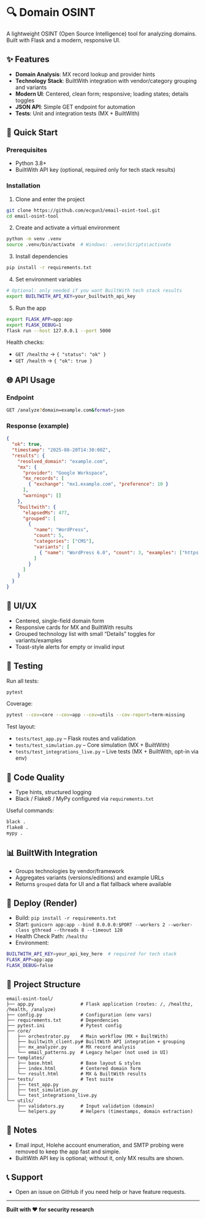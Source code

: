 # 🔍 Domain OSINT

A lightweight OSINT (Open Source Intelligence) tool for analyzing domains. Built with Flask and a modern, responsive UI.

## ✨ Features

- **Domain Analysis**: MX record lookup and provider hints
- **Technology Stack**: BuiltWith integration with vendor/category grouping and variants
- **Modern UI**: Centered, clean form; responsive; loading states; details toggles
- **JSON API**: Simple GET endpoint for automation
- **Tests**: Unit and integration tests (MX + BuiltWith)

## 🚀 Quick Start

### Prerequisites

- Python 3.8+
- BuiltWith API key (optional, required only for tech stack results)

### Installation

1. Clone and enter the project
```bash
git clone https://github.com/ecgun3/email-osint-tool.git
cd email-osint-tool
```

2. Create and activate a virtual environment
```bash
python -m venv .venv
source .venv/bin/activate  # Windows: .venv\Scripts\activate
```

3. Install dependencies
```bash
pip install -r requirements.txt
```

4. Set environment variables
```bash
# Optional: only needed if you want BuiltWith tech stack results
export BUILTWITH_API_KEY=your_builtwith_api_key
```

5. Run the app
```bash
export FLASK_APP=app:app
export FLASK_DEBUG=1
flask run --host 127.0.0.1 --port 5000
```

Health checks:
- `GET /healthz` → `{ "status": "ok" }`
- `GET /health` → `{ "ok": true }`

## 🌐 API Usage

### Endpoint
```bash
GET /analyze?domain=example.com&format=json
```

### Response (example)
```json
{
  "ok": true,
  "timestamp": "2025-08-20T14:30:00Z",
  "results": {
    "resolved_domain": "example.com",
    "mx": {
      "provider": "Google Workspace",
      "mx_records": [
        { "exchange": "mx1.example.com", "preference": 10 }
      ],
      "warnings": []
    },
    "builtwith": {
      "elapsedMs": 477,
      "grouped": [
        {
          "name": "WordPress",
          "count": 5,
          "categories": ["CMS"],
          "variants": [
            { "name": "WordPress 6.0", "count": 3, "examples": ["https://example.com"] }
          ]
        }
      ]
    }
  }
}
```

## 🎨 UI/UX

- Centered, single-field domain form
- Responsive cards for MX and BuiltWith results
- Grouped technology list with small “Details” toggles for variants/examples
- Toast-style alerts for empty or invalid input

## 🧪 Testing

Run all tests:
```bash
pytest
```

Coverage:
```bash
pytest --cov=core --cov=app --cov=utils --cov-report=term-missing
```

Test layout:
- `tests/test_app.py` – Flask routes and validation
- `tests/test_simulation.py` – Core simulation (MX + BuiltWith)
- `tests/test_integrations_live.py` – Live tests (MX + BuiltWith, opt-in via env)

## 🔧 Code Quality

- Type hints, structured logging
- Black / Flake8 / MyPy configured via `requirements.txt`

Useful commands:
```bash
black .
flake8 .
mypy .
```

## 📊 BuiltWith Integration

- Groups technologies by vendor/framework
- Aggregates variants (versions/editions) and example URLs
- Returns `grouped` data for UI and a flat fallback where available

## 🚀 Deploy (Render)

- Build: `pip install -r requirements.txt`
- Start: `gunicorn app:app --bind 0.0.0.0:$PORT --workers 2 --worker-class gthread --threads 8 --timeout 120`
- Health Check Path: `/healthz`
- Environment:
```bash
BUILTWITH_API_KEY=your_api_key_here  # required for tech stack
FLASK_APP=app:app
FLASK_DEBUG=false
```

## 📁 Project Structure

```
email-osint-tool/
├── app.py                 # Flask application (routes: /, /healthz, /health, /analyze)
├── config.py              # Configuration (env vars)
├── requirements.txt       # Dependencies
├── pytest.ini             # Pytest config
├── core/
│   ├── orchestrator.py    # Main workflow (MX + BuiltWith)
│   ├── builtwith_client.py# BuiltWith API integration + grouping
│   ├── mx_analyzer.py     # MX record analysis
│   └── email_patterns.py  # Legacy helper (not used in UI)
├── templates/
│   ├── base.html          # Base layout & styles
│   ├── index.html         # Centered domain form
│   └── result.html        # MX & BuiltWith results
├── tests/                 # Test suite
│   ├── test_app.py
│   ├── test_simulation.py
│   └── test_integrations_live.py
└── utils/
    ├── validators.py      # Input validation (domain)
    └── helpers.py         # Helpers (timestamps, domain extraction)
```

## 🙌 Notes

- Email input, Holehe account enumeration, and SMTP probing were removed to keep the app fast and simple.
- BuiltWith API key is optional; without it, only MX results are shown.

## 📞 Support

- Open an issue on GitHub if you need help or have feature requests.

---

**Built with ❤️ for security research**